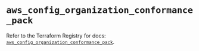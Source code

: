 # `aws_config_organization_conformance_pack`

Refer to the Terraform Registry for docs: [`aws_config_organization_conformance_pack`](https://registry.terraform.io/providers/hashicorp/aws/5.78.0/docs/resources/config_organization_conformance_pack).
